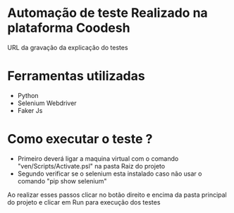 # Automação de teste Realizado na plataforma Coodesh

URL da gravação da explicação do testes


# Ferramentas utilizadas

- Python
- Selenium Webdriver
- Faker Js

# Como executar o teste ?

- Primeiro deverá ligar a maquina virtual com o comando "ven/Scripts/Activate.psl" na pasta Raiz do projeto
- Segundo verificar se o selenium esta instalado caso não usar o comando "pip show selenium"

Ao realizar esses passos clicar no botão direito e encima da pasta principal do projeto e clicar em Run para execução dos testes